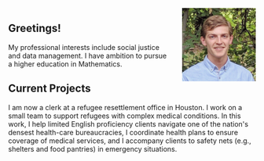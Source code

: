<img src="images/portrait-5-20-17.jpg" style="float: right; margin: 0px 0px 23px 23px" height="150" width="150" >

## Greetings!

My professional interests include social justice and data management. I have ambition to pursue a higher education in Mathematics.

## Current Projects

I am now a clerk at a refugee resettlement office in Houston. I work on a small team to support refugees with complex medical conditions. In this work, I help limited English proficiency clients navigate one of the nation's densest health-care bureaucracies, I coordinate health plans to ensure coverage of medical services, and I accompany clients to safety nets (e.g., shelters and food pantries) in emergency situations. 
